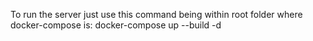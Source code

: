 To run the server just use this command being within root folder where docker-compose is:
docker-compose up --build -d
